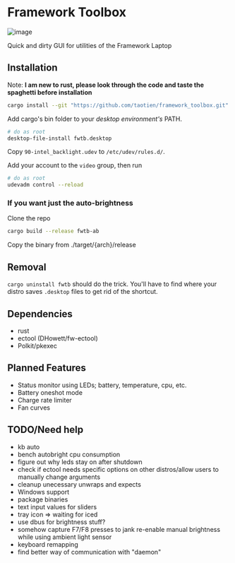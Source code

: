 # Framework Toolbox

![image](https://user-images.githubusercontent.com/29749622/205031263-4783396d-02e0-4996-bc5a-693db567e131.png)

Quick and dirty GUI for utilities of the Framework Laptop

## Installation

Note: **I am new to rust, please look through the code and taste the spaghetti
before installation**

```sh
cargo install --git "https://github.com/taotien/framework_toolbox.git"
```

Add cargo's bin folder to your *desktop environment's* PATH.

```sh
# do as root
desktop-file-install fwtb.desktop
```

Copy `90-intel_backlight.udev` to `/etc/udev/rules.d/`.

Add your account to the `video` group, then run

```sh
# do as root
udevadm control --reload
```

### If you want just the auto-brightness

Clone the repo

```sh
cargo build --release fwtb-ab
```

Copy the binary from ./target/{arch}/release

## Removal

`cargo uninstall fwtb` should do the trick. You'll have to find where your distro saves `.desktop` files to get rid of the shortcut.

## Dependencies

- rust
- ectool (DHowett/fw-ectool)
- Polkit/pkexec

## Planned Features

- Status monitor using LEDs; battery, temperature, cpu, etc.
- Battery oneshot mode
- Charge rate limiter
- Fan curves

## TODO/Need help

- kb auto
- bench autobright cpu consumption
- figure out why leds stay on after shutdown
- check if ectool needs specific options on other distros/allow users to manually change arguments
- cleanup unecessary unwraps and expects
- Windows support
- package binaries
- text input values for sliders
- tray icon => waiting for iced
- use dbus for brightness stuff?
- somehow capture F7/F8 presses to jank re-enable manual brightness while using
  ambient light sensor
- keyboard remapping
- find better way of communication with "daemon"
